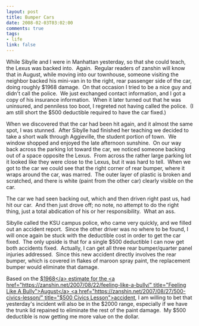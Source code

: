 ```yaml
--- 
layout: post
title: Bumper Cars
date: 2008-02-03T03:02:00
comments: true
tags:
- life
link: false
---
```

While Sibylle and I were in Manhattan yesterday, so that she could teach, the Lexus was backed into.  Again.  Regular readers of zanshin will know that in August, while moving into our townhouse, someone visiting the neighbor backed his mini-van in to the right, rear passenger side of the car, doing roughly $1968 damage.  On that occasion I tried to be a nice guy and didn't call the police.  We just exchanged contact information, and I got a copy of his insurance information.  When it later turned out that he was uninsured, and penniless too boot, I regreted not having called the police.  (I am still short the $500 deductible required to have the car fixed.)

When we discovered that the car had been hit again, and it almost the same spot, I was stunned.  After Sibylle had finished her teaching we decided to take a short walk through Aggieville, the student portion of town.  We window shopped and enjoyed the late afternoon sunshine.  On our way back across the parking lot toward the car, we noticed someone backing out of a space opposite the Lexus.  From across the rather large parking lot it looked like they were close to the Lexus, but it was hard to tell.  When we got to the car we could see that the right corner of rear bumper, where it wraps around the car, was marred.  The outer layer of plastic is broken and scratched, and there is white (paint from the other car) clearly visible on the car.

The car we had seen backing out, which and then driven right past us, had hit our car.  And then just drove off; no note, no attempt to do the right thing, just a total abdication of his or her responsibility.  What an ass.

Sibylle called the KSU campus police, who came very quickly, and we filled out an accident report.  Since the other driver was no where to be found, I will once again be stuck with the deductible cost in order to get the car fixed.  The only upside is that for a single $500 deductible I can now get both accidents fixed.  Actually, I can get all three rear bumper/quarter panel injuries addressed.  Since this new accident directly involves the rear bumper, which is covered in flakes of maroon spray paint, the replacement bumper would eliminate that damage.

Based on the <a href="https://zanshin.net/2007/08/14/1968/" title="$1968">$1968</a> estimate for the <a href="https://zanshin.net/2007/08/22/feeling-like-a-bully/" title="Feeling Like A Bully">August</a> <a href="https://zanshin.net/2007/08/27/500-civics-lesson/" title="$500 Civics Lesson">accident</a>, I am willing to bet that yesterday's incident will also be in the $2000 range, especially if we have the trunk lid repained to eliminate the rest of the paint damage.  My $500 deductible is now getting me more value on the dollar.
